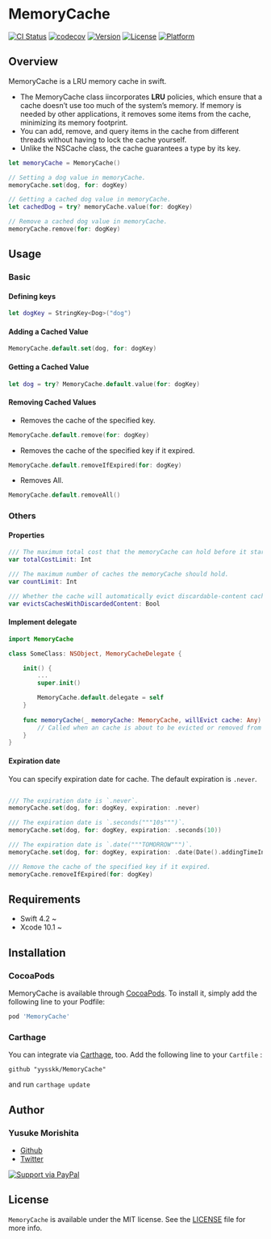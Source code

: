 # MemoryCache

[![CI Status](https://img.shields.io/travis/yysskk/MemoryCache.svg?style=for-the-badge)](https://travis-ci.org/yysskk/MemoryCache)
[![codecov](https://img.shields.io/codecov/c/github/yysskk/MemoryCache.svg?style=for-the-badge)](https://codecov.io/gh/yysskk/MemoryCache)
[![Version](https://img.shields.io/cocoapods/v/MemoryCache.svg?style=for-the-badge)](https://cocoapods.org/pods/MemoryCache)
[![License](https://img.shields.io/cocoapods/l/MemoryCache.svg?style=for-the-badge)](https://cocoapods.org/pods/MemoryCache)
[![Platform](https://img.shields.io/cocoapods/p/MemoryCache.svg?style=for-the-badge)](https://cocoapods.org/pods/MemoryCache)

## Overview
MemoryCache is a LRU memory cache in swift. 

- The MemoryCache class iincorporates **LRU** policies, which ensure that a cache doesn’t use too much of the system’s memory. If memory is needed by other applications, it removes some items from the cache, minimizing its memory footprint.
- You can add, remove, and query items in the cache from different threads without having to lock the cache yourself.
- Unlike the NSCache class, the cache guarantees a type by its key.

```swift
let memoryCache = MemoryCache()

// Setting a dog value in memoryCache.
memoryCache.set(dog, for: dogKey)

// Getting a cached dog value in memoryCache.
let cachedDog = try? memoryCache.value(for: dogKey)

// Remove a cached dog value in memoryCache.
memoryCache.remove(for: dogKey)
```

## Usage
### Basic
####  Defining keys
```swift
let dogKey = StringKey<Dog>("dog")
```

#### Adding a Cached Value
```swift
MemoryCache.default.set(dog, for: dogKey)
```

#### Getting a Cached Value
```swift
let dog = try? MemoryCache.default.value(for: dogKey)
```

#### Removing Cached Values
- Removes the cache of the specified key.
```swift
MemoryCache.default.remove(for: dogKey)
```

- Removes the cache of the specified key if it expired.
```swift
MemoryCache.default.removeIfExpired(for: dogKey)
```

- Removes All. 
```swift
MemoryCache.default.removeAll()
```

### Others
#### Properties
```swift
/// The maximum total cost that the memoryCache can hold before it starts evicting caches.
var totalCostLimit: Int

/// The maximum number of caches the memoryCache should hold.
var countLimit: Int

/// Whether the cache will automatically evict discardable-content caches whose content has been discarded.
var evictsCachesWithDiscardedContent: Bool
```

#### Implement delegate

```swift
import MemoryCache

class SomeClass: NSObject, MemoryCacheDelegate {

    init() {
        ...
        super.init()

        MemoryCache.default.delegate = self
    }
    
    func memoryCache(_ memoryCache: MemoryCache, willEvict cache: Any) {
        // Called when an cache is about to be evicted or removed from the memoryCache.
    }
}
```

#### Expiration date
You can specify expiration date for cache. The default expiration is `.never`.

```swift

/// The expiration date is `.never`.
memoryCache.set(dog, for: dogKey, expiration: .never)

/// The expiration date is `.seconds("""10s""")`.
memoryCache.set(dog, for: dogKey, expiration: .seconds(10))

/// The expiration date is `.date("""TOMORROW""")`.
memoryCache.set(dog, for: dogKey, expiration: .date(Date().addingTimeInterval(60 * 60 * 24)))

/// Remove the cache of the specified key if it expired.
memoryCache.removeIfExpired(for: dogKey)
```

## Requirements
- Swift 4.2  ~
- Xcode 10.1 ~

## Installation
### CocoaPods

MemoryCache is available through [CocoaPods](https://cocoapods.org). To install
it, simply add the following line to your Podfile:

```ruby
pod 'MemoryCache'
```

### Carthage

You can integrate via [Carthage](https://github.com/carthage/carthage), too.
Add the following line to your `Cartfile` :

```
github "yysskk/MemoryCache"
```

and run `carthage update`

## Author
### Yusuke Morishita
- [Github](https://github.com/yysskk)
- [Twitter](https://twitter.com/_yysskk)

[![Support via PayPal](https://cdn.rawgit.com/twolfson/paypal-github-button/1.0.0/dist/button.svg)](https://www.paypal.me/yysskk/980jpy)


## License

`MemoryCache` is available under the MIT license. See the [LICENSE](./LICENSE) file for more info.
